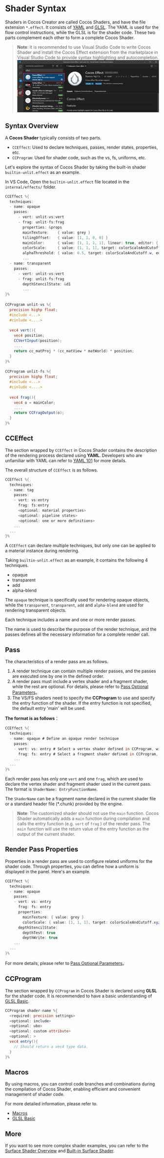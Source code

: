 # Shader Syntax

Shaders in Cocos Creator are called Cocos Shaders, and have the file extension `*.effect`. It consists of [YAML](yaml-101.md) and [GLSL](glsl.md). The YAML is used for the flow control instructions, while the GLSL is for the shader code. These two parts complement each other to form a complete Cocos Shader.

> **Note**: It is recommended to use Visual Studio Code to write Cocos Shader and install the Cocos Effect extension from the marketplace in Visual Studio Code to provide syntax highlighting and autocompletion.
> ![Cocos Effect](img/vs-ext.png)

## Syntax Overview

A **Cocos Shader** typically consists of two parts.

- `CCEffect`: Used to declare techniques, passes, render states, properties, etc.
- `CCProgram`: Used for shader code, such as the vs, fs, uniforms, etc.

Let's explore the syntax of Cocos Shader by taking the built-in shader `builtin-unlit.effect` as an example.

In VS Code, Open the `builtin-unlit.effect` file located in the `internal/effects/` folder.

```glsl
CCEffect %{
  techniques:
  - name: opaque
    passes:
      - vert: unlit-vs:vert
      - frag: unlit-fs:frag
        properties: &props
        mainTexture:    { value: grey }
        tilingOffset:   { value: [1, 1, 0, 0] }
        mainColor:      { value: [1, 1, 1, 1], linear: true, editor: { type: color } }
        colorScale:     { value: [1, 1, 1], target: colorScaleAndCutoff.xyz }
        alphaThreshold: { value: 0.5, target: colorScaleAndCutoff.w, editor: { parent: USE_ALPHA_TEST } }
        ...
  - name: transparent
    passes:
      - vert: unlit-vs:vert
      - frag: unlit-fs:frag
        depthStencilState: &d1
        ...
}%

CCProgram unlit-vs %{
  precision highp float;
  #include <...>
  #cinlude <....>

  vec4 vert(){
    vec4 position;
    CCVertInput(position);
    ....
    return cc_matProj * (cc_matView * matWorld) * position;
  }
}%

CCProgram unlit-fs %{
  precision highp float;
  #include <...>
  #cinlude <....>

  vec4 frag(){
    vec4 o = mainColor;
    ....
    return CCFragOutput(o);
  }
}%

```

## CCEffect

The section wrapped by `CCEffect` in Cocos Shader contains the description of the rendering process declared using **YAML**. Developers who are unfamiliar with YAML can refer to [YAML 101](yaml-101.md) for more details.

The overall structure of `CCEffect` is as follows.

```glsl
CCEffect %{
  techniques:
  - name: tag
    passes:
    - vert: vs:entry
      frag: fs:entry
      <optional: material properties>
      <optional: pipeline states>
      <optional: one or more definitions>
    ...
  ...
}%
```

A `CCEffect` can declare multiple techniques, but only one can be applied to a material instance during rendering.

Taking `builtin-unlit.effect` as an example, it contains the following 4 techniques.
- opaque
- transparent
- add
- alpha-blend

The `opaque` technique is specifically used for rendering opaque objects, while the `transparent`, `transparent`, `add` and `alpha-blend` are used for rendering transparent objects.

Each technique includes a name and one or more render passes.

The name is used to describe the purpose of the render technique, and the passes defines all the necessary information for a complete render call.

## Pass

The characteristics of a render pass are as follows.

1. A render technique can contain multiple render passes, and the passes are executed one by one in the defined order.
2. A render pass must include a vertex shader and a fragment shader, while the rest are optional. For details, please refer to [Pass Optional Parameters](pass-parameter-list.md)。
3. The VS/FS shaders need to specify the **CCProgram** to use and specify the entry function of the shader. If the entry function is not specified, the default entry 'main' will be used.

**The format is as follows**：

```glsl
CCEffect %{
  techniques:
  - name: opaque # Define an opaque render technique
    passes:
    - vert: vs: entry # Select a vertex shader defined in CCProgram, with the entry function.
      frag: fs: entry # Select a fragment shader defined in CCProgram, with the entry function.
    ...
  ...
}%
```

Each render pass has only one `vert` and one `frag`, which are used to declare the vertex shader and fragment shader used in the current pass. The format is `ShaderName: EntryFunctionName`.

The `ShaderName` can be a fragment name declared in the current shader file or a standard header file (*.chunk) provided by the engine.

> **Note**: The customized shader should not use the `main` function. Cocos Shader automatically adds a `main` function during compilation and calls the entry function (e.g. `vert` of `frag` ) of the render pass. The `main` function will use the return value of the entry function as the output of the current shader.

## Render Pass Properties

Properties in a render pass are used to configure related uniforms for the shader code. Through properties, you can define how a uniform is displayed in the panel. Here's an example.

```glsl
CCEffect %{
  techniques:
  - name: opaque
    passes:
    - vert: vs: entry 
      frag: fs: entry
      properties:
        mainTexture: { value: grey }
        colorScale: { value: [1, 1, 1], target: colorScaleAndCutoff.xyz }
      depthStencilState:
        depthTest: true
        depthWrite: true
    ...
  ...
}%
```

For more details, please refer to [Pass Optional Parameters](pass-parameter-list.md)。

## CCProgram

The section wrapped by `CCProgram` in Cocos Shader is declared using **GLSL** for the shader code. It is recommended to have a basic understanding of [GLSL Basic](./glsl.md).

```glsl
CCProgram shader-name %{
  <required: precision settings>
  <optional: include>  
  <optional: ubo>
  <optional: custom attribute>
  <optional: >
  vec4 entry(){
    // Should return a vec4 type data.
  }
}%
```

## Macros

By using macros, you can control code branches and combinations during the compilation of Cocos Shader, enabling efficient and convenient management of shader code.

For more detailed information, please refer to.

- [Macros](macros.md)
- [GLSL Basic](glsl.md)

## More

If you want to see more complex shader examples, you can refer to the [Surface Shader Overview](./surface-shader/surface-shader-structure.md) and [Built-in Surface Shader](./surface-shader/builtin-surface-shader.md).
